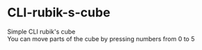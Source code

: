 # CLI-rubik-s-cube
Simple CLI rubik's cube\
You can move parts of the cube by pressing numbers from 0 to 5
